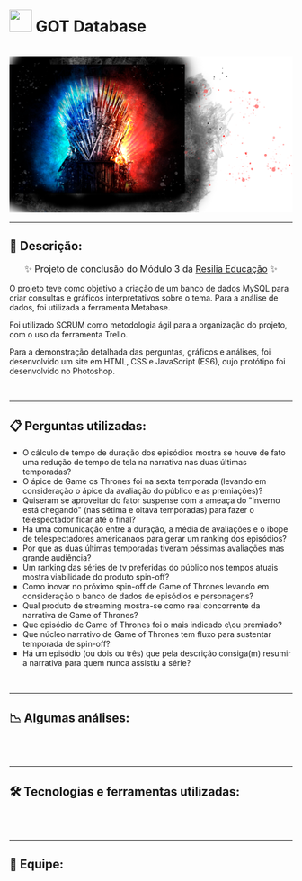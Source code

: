 # <img width="40" height="40" src="https://www.resilia.com.br/wp-content/themes/resiliaTheme/assets/images/logo.png" /> GOT Database

<br>

<img src="./Imagens/bg_got_1.png" />

<br>
<hr/>

## 🔖 Descrição:

<p align="center" style="font-size: 16px">✨ Projeto de conclusão do Módulo 3 da <a href="https://www.resilia.com.br/">Resilia Educação</a> ✨</p>
<p style="font-size: 14px">O projeto teve como objetivo a criação de um banco de dados MySQL para criar consultas e gráficos interpretativos sobre o tema. Para a análise de dados, foi utilizada a ferramenta Metabase.</p>
<p style="font-size: 14px">Foi utilizado SCRUM como metodologia ágil para a organização do projeto, com o uso da ferramenta Trello.</p>
<p style="font-size: 14px">Para a demonstração detalhada das perguntas, gráficos e análises, foi desenvolvido um site em HTML, CSS e JavaScript (ES6), cujo protótipo foi desenvolvido no Photoshop.</p>

<br>
<hr/>

## 📋 Perguntas utilizadas:

<ul style="list-style: square;">
    <li>O cálculo de tempo de duração dos episódios mostra se houve de fato uma redução de tempo de tela na narrativa nas duas últimas temporadas?</li>
    <li>O ápice de Game os Thrones foi na sexta temporada (levando em consideração o ápice da avaliação do público e as premiações)?</li>
    <li>Quiseram se aproveitar do fator suspense com a ameaça do "inverno está chegando" (nas sétima e oitava temporadas) para fazer o telespectador ficar até o final?</li>
    <li>Há uma comunicação entre a duração, a média de avaliações e o ibope de telespectadores americanaos para gerar um ranking dos episódios?</li>
    <li>Por que as duas últimas temporadas tiveram péssimas avaliações mas grande audiência?</li>
    <li>Um ranking das séries de tv preferidas do público nos tempos atuais mostra viabilidade do produto spin-off?</li>
    <li>Como inovar no próximo spin-off de Game of Thrones levando em consideração o banco de dados de episódios e personagens?</li>
    <li>Qual produto de streaming mostra-se como real concorrente da narrativa de Game of Thrones?</li>
    <li>Que episódio de Game of Thrones foi o mais indicado e\ou premiado?</li>
    <li>Que núcleo narrativo de Game of Thrones tem fluxo para sustentar temporada de spin-off?</li>
    <li>Há um episódio (ou dois ou três) que pela descrição consiga(m) resumir a narrativa para quem nunca assistiu a série?</li>
</ul>

<br>
<hr/>

## 📉 Algumas análises:

<br>
<img src="">
<img src="">
<img src="">
<img src="">

<br>
<hr/>

## 🛠️ Tecnologias e ferramentas utilizadas:

<div align="center">
<img style="">

<img style="">

<img style="">

<img style="">

<img style="">

<img style="">
</div>

<br>
<hr/>

## 👥 Equipe:

<br>

